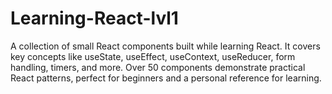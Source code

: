 # Learning-React-lvl1
A collection of small React components built while learning React. It covers key concepts like useState, useEffect, useContext, useReducer, form handling, timers, and more. Over 50 components demonstrate practical React patterns, perfect for beginners and a personal reference for learning.
